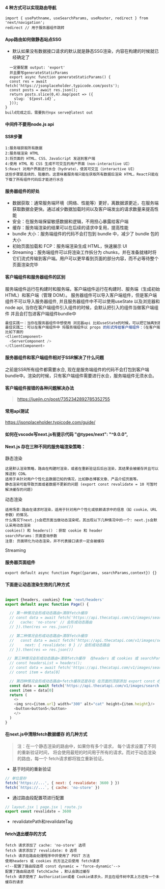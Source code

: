 #### 4 种方式可以实现路由导航
```
import { usePathname, useSearchParams, useRouter, redirect } from 'next/navigation';
redirect // 用于服务器组件跳转
```
#### App路由如何做静态站点SSG
- 默认如果没有数据接口请求的默认就是静态SSG渲染，内容在构建的时候就已经确定了
```
  一定要配置 output: 'export'
  并且要写generateStaticParams 
  export async function generateStaticParams() {
  const res = await fetch('https://jsonplaceholder.typicode.com/posts');
  const posts = await res.json();
  return posts.slice(0,4).map(post => ({
    slug: `${post.id}`,
  }));
}
build完成之后，需要执行npx serve@latest out
```
#### 中间件不要用node.js api

#### SSR步骤
```
1:服务端获取所有数据
2:服务端渲染 HTML
3:将页面的 HTML、CSS、JavaScript 发送到客户端
4:使用 HTML 和 CSS 生成不可交互的用户界面（non-interactive UI）
5:React 对用户界面进行水合（hydrate），使其可交互（interactive UI）
这些步骤是连续的、阻塞的。这意味着服务端只能在获取所有数据后渲染 HTML，React只能在下载了所有组件代码后才能进行水合
```
#### 服务器组件的好处

- 数据获取：通常服务端环境（网络、性能等）更好，离数据源更近，在服务端获取数据会更快。通过减少数据加载时间以及客户端发出的请求数量来提高性能
- 安全：在服务端保留敏感数据和逻辑，不用担心暴露给客户端
- 缓存：服务端渲染的结果可以在后续的请求中复用，提高性能
- bundle 大小：服务端组件的代码不会打包到 bundle 中，减少了 bundle 包的大小
- 初始页面加载和 FCP：服务端渲染生成 HTML，快速展示 UI
- Streaming：服务端组件可以将渲染工作拆分为 chunks，并在准备就绪时将它们流式传输到客户端。用户可以更早看到页面的部分内容，而不必等待整个页面渲染完毕

#### 客户端组件和服务器组件的区别

服务端组件运行在构建时和服务端，客户端组件运行在构建时、服务端（生成初始 HTML）和客户端（管理 DOM）。
服务器组件可以导入客户端组件，但是客户端组件不可以导入服务器组件, 并且服务器组件中不可以使用useState 以及浏览器和node api, 
当你在客户端组件引入组件的时候，会默认把引入的组件当做客户端组件 并且会打包进客户端组件bundle中

```javascript
最佳实践一：当你在服务器组件中想使用 浏览器api 比如useState的时候，可以把它抽离到客户端组件中,然后引入进来
最佳实践二：可以在客户端组件中 将服务端组件以 props 的形式传给客户端组件：(在客户端组件中使用服务器组件的最佳实践)
比如下面的
<ClientComponent>
  <ServerComponent />
</ClientComponent>
```
#### 服务器组件和客户端组件相对于SSR解决了什么问题
之前是SSR所有组件都需要水合, 现在是服务端组件的代码不会打包到客户端bundle中。渲染的时候，只有客户端组件需要进行水合，服务端组件无须水合。

#### 客户端组件报错的各种问题解决办法
> https://juejin.cn/post/7352342892785352755

#### 常用api测试
https://jsonplaceholder.typicode.com/guide/

####  如何在vscode写next.js有提示代码 "@types/next": "^9.0.0",

#### Next.js 存在三种不同的服务端渲染策略：
静态渲染
```
这是默认渲染策略，路由在构建时渲染，或者在重新验证后后台渲染，其结果会被缓存并且可以推送到 CDN。
适用于未针对用户个性化且数据已知的情况，比如静态博客文章、产品介绍页面等。
静态渲染可能导致页面或者数据不更新的问题 (export const revalidate = 10 可暂时解决缓存的问题)

```
动态渲染
```
适用场景:路由在请求时渲染，适用于针对用户个性化或依赖请求中的信息（如 cookie、URL 参数）的情况。
什么情况下next.js会把页面当做动态渲染呢，其出现以下几种情况中的一个: next.js会默认采用动态渲染
cookies() 和 headers() ：获取 cookie 和 header
searchParams：页面查询参数
注意: 页面转化为动态渲染，并不代表接口请求一定会被缓存
```


Streaming

#### 服务器页面组件
```
export default async function Page({params, searchParams,context}) {}
```
#### 下面是让动态渲染生效的几种方式


```javascript

import {headers, cookies} from 'next/headers'
export default async function Page() {

  // 第一种情况会形成动态路由+清除fetch缓存
  // const data = await fetch('https://api.thecatapi.com/v1/images/search', {
  //   cache: 'no-store' // 会形成动态路由
  // }).then(res => res.json())

  // 第二种情况会形成动态路由+清除fetch缓存
  //   const data = await fetch('https://api.thecatapi.com/v1/images/search', {
  //     next: { revalidate: 0 } // 会形成动态路由
  // }).then(res => res.json())

 // 第三种情况会形成动态路由+清除fetch缓存  在headers 或 cookies 或 searchParams 方法之后使用 fetch请求
  // const headersList = headers();
  // const data = await fetch('https://api.thecatapi.com/v1/images/search').then(res => res.json())
  // const item = data[0]

  // 第四种情况会形成动态路由+fetch缓存还是存在 在页面的顶部添加 export const dynamic = 'force-dynamic'; 配置路由段选项
  const data = await fetch('https://api.thecatapi.com/v1/images/search').then(res => res.json())
  const item = data[0]
  return (
    <>
    <img src={item.url} width="300" alt="cat" height={item.height}/>
    <button>button5</button>
    </>
  )
}

```
#### 在next.js中清除fetch数据缓存 的几种方式
> 注：在一个静态渲染的路由中，如果你有多个请求，
每个请求设置了不同的重新验证时间，
将会使用最短的时间用于所有的请求。而对于动态渲染的路由，每一个 fetch请求都将独立重新验证。
- 基于时间的重新验证
```javascript
// 单位是秒
fetch('https://...', { next: { revalidate: 3600 } })
fetch(`https://...`, { cache: 'no-store' })


```
- 通过路由段配置项进行配置

```javascript
// layout.jsx | page.jsx | route.js
export const revalidate = 3600 

```
- revalidatePath和revalidateTag
#### fetch退出缓存的方式

```
fetch 请求添加了 cache: 'no-store' 选项
fetch 请求添加了 revalidate: 0 选项
fetch 请求在路由处理程序中并使用了 POST 方法
使用headers 或 cookies 的方法之后使用 fetch请求
<!--配置了路由段选项 const dynamic = 'force-dynamic'-->
配置了路由段选项 fetchCache ，默认会跳过缓存
fetch 请求使用了 Authorization或者 Cookie请求头，并且在组件树中其上方还有一个未缓存的请求
```
